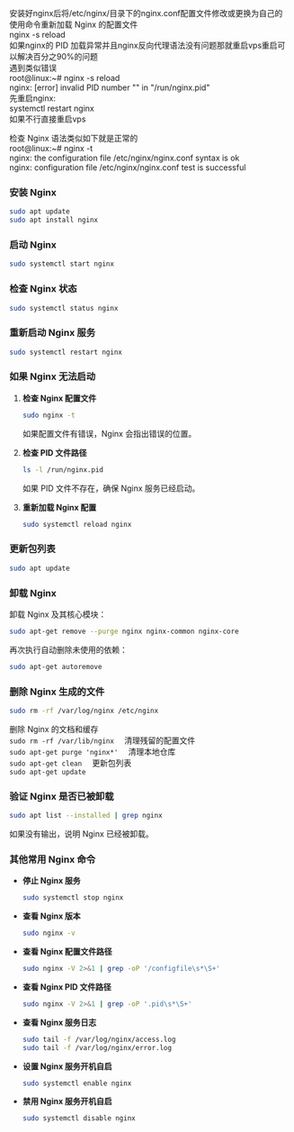 安装好nginx后将/etc/nginx/目录下的nginx.conf配置文件修改或更换为自己的  
使用命令重新加载 Nginx 的配置文件  
nginx -s reload  
如果nginx的 PID 加载异常并且nginx反向代理语法没有问题那就重启vps重启可以解决百分之90%的问题  
遇到类似错误  
root@linux:~# nginx -s reload  
nginx: [error] invalid PID number "" in "/run/nginx.pid"  
先重启nginx:  
systemctl restart nginx  
如果不行直接重启vps

检查 Nginx 语法类似如下就是正常的  
root@linux:~# nginx -t  
nginx: the configuration file /etc/nginx/nginx.conf syntax is ok  
nginx: configuration file /etc/nginx/nginx.conf test is successful  


### 安装 Nginx
```bash
sudo apt update
sudo apt install nginx
```

### 启动 Nginx
```bash
sudo systemctl start nginx
```

### 检查 Nginx 状态
```bash
sudo systemctl status nginx
```

### 重新启动 Nginx 服务
```bash
sudo systemctl restart nginx
```

### 如果 Nginx 无法启动
1. **检查 Nginx 配置文件**
   ```bash
   sudo nginx -t
   ```
   如果配置文件有错误，Nginx 会指出错误的位置。

2. **检查 PID 文件路径**
   ```bash
   ls -l /run/nginx.pid
   ```
   如果 PID 文件不存在，确保 Nginx 服务已经启动。

3. **重新加载 Nginx 配置**
   ```bash
   sudo systemctl reload nginx
   ```

### 更新包列表
```bash
sudo apt update
```

### 卸载 Nginx
卸载 Nginx 及其核心模块：  
```bash
sudo apt-get remove --purge nginx nginx-common nginx-core
```  
再次执行自动删除未使用的依赖：  
```bash
sudo apt-get autoremove
```

### 删除 Nginx 生成的文件
```bash
sudo rm -rf /var/log/nginx /etc/nginx
```
删除 Nginx 的文档和缓存  
```sudo rm -rf /var/lib/nginx  ```
清理残留的配置文件  
```sudo apt-get purge 'nginx*'  ```
清理本地仓库  
```sudo apt-get clean  ```
更新包列表  
```sudo apt-get update  ```
### 验证 Nginx 是否已被卸载  
```bash
sudo apt list --installed | grep nginx
```
如果没有输出，说明 Nginx 已经被卸载。

### 其他常用 Nginx 命令
- **停止 Nginx 服务**
  ```bash
  sudo systemctl stop nginx
  ```

- **查看 Nginx 版本**
  ```bash
  sudo nginx -v
  ```

- **查看 Nginx 配置文件路径**
  ```bash
  sudo nginx -V 2>&1 | grep -oP '/configfile\s*\S+'
  ```

- **查看 Nginx PID 文件路径**
  ```bash
  sudo nginx -V 2>&1 | grep -oP '.pid\s*\S+'
  ```

- **查看 Nginx 服务日志**
  ```bash
  sudo tail -f /var/log/nginx/access.log
  sudo tail -f /var/log/nginx/error.log
  ```

- **设置 Nginx 服务开机自启**
  ```bash
  sudo systemctl enable nginx
  ```

- **禁用 Nginx 服务开机自启**
  ```bash
  sudo systemctl disable nginx
  ```
